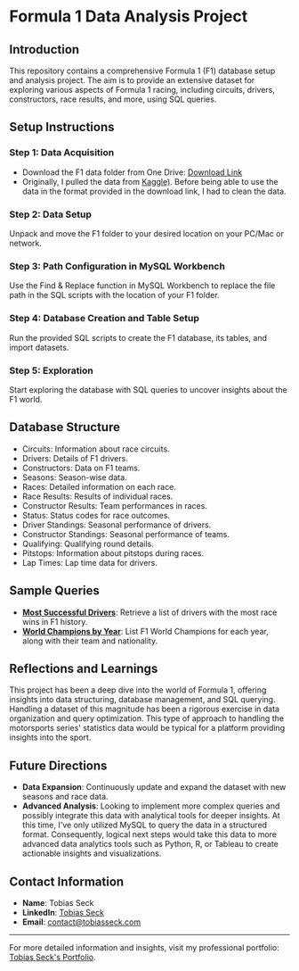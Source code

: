 # Formula 1 Data Analysis Project

## Introduction

This repository contains a comprehensive Formula 1 (F1) database setup and analysis project. The aim is to provide an extensive dataset for exploring various aspects of Formula 1 racing, including circuits, drivers, constructors, race results, and more, using SQL queries.

## Setup Instructions

### Step 1: Data Acquisition
- Download the F1 data folder from One Drive:
[Download Link](https://datasmartpoint-my.sharepoint.com/:f:/p/tobias_seck-student/EnmhC0Ja6UpOpo2hTLYR6XIBa7SLzwQExASCZNdLDsiLsg?e=gO7Scs)
- Originally, I pulled the data from [Kaggle)](https://www.kaggle.com/datasets/rohanrao/formula-1-world-championship-1950-2020). Before being able to use the data in the format provided in the download link, I had to clean the data.

### Step 2: Data Setup
Unpack and move the F1 folder to your desired location on your PC/Mac or network.

### Step 3: Path Configuration in MySQL Workbench
Use the Find & Replace function in MySQL Workbench to replace the file path in the SQL scripts with the location of your F1 folder.

### Step 4: Database Creation and Table Setup
Run the provided SQL scripts to create the F1 database, its tables, and import datasets.

### Step 5: Exploration
Start exploring the database with SQL queries to uncover insights about the F1 world.

## Database Structure

- Circuits: Information about race circuits.
- Drivers: Details of F1 drivers.
- Constructors: Data on F1 teams.
- Seasons: Season-wise data.
- Races: Detailed information on each race.
- Race Results: Results of individual races.
- Constructor Results: Team performances in races.
- Status: Status codes for race outcomes.
- Driver Standings: Seasonal performance of drivers.
- Constructor Standings: Seasonal performance of teams.
- Qualifying: Qualifying round details.
- Pitstops: Information about pitstops during races.
- Lap Times: Lap time data for drivers.

## Sample Queries

- [**Most Successful Drivers**](https://github.com/tobiasseck/f1-stats-db/blob/main/all-time-wins.sql): Retrieve a list of drivers with the most race wins in F1 history.
- [**World Champions by Year**](https://github.com/tobiasseck/f1-stats-db/blob/main/record-of-f1-champions.sql): List F1 World Champions for each year, along with their team and nationality.

## Reflections and Learnings

This project has been a deep dive into the world of Formula 1, offering insights into data structuring, database management, and SQL querying. Handling a dataset of this magnitude has been a rigorous exercise in data organization and query optimization. This type of approach to handling the motorsports series' statistics data would be typical for a platform providing insights into the sport.

## Future Directions

- **Data Expansion**: Continuously update and expand the dataset with new seasons and race data.
- **Advanced Analysis**: Looking to implement more complex queries and possibly integrate this data with analytical tools for deeper insights. At this time, I've only utilized MySQL to query the data in a structured format. Consequently, logical next steps would take this data to more advanced data analytics tools such as Python, R, or Tableau to create actionable insights and visualizations.

## Contact Information

- **Name**: Tobias Seck
- **LinkedIn**: [Tobias Seck](https://www.linkedin.com/in/tobiasseck/)
- **Email**: contact@tobiasseck.com

---

For more detailed information and insights, visit my professional portfolio: [Tobias Seck's Portfolio](https://tobiasseck.com).
